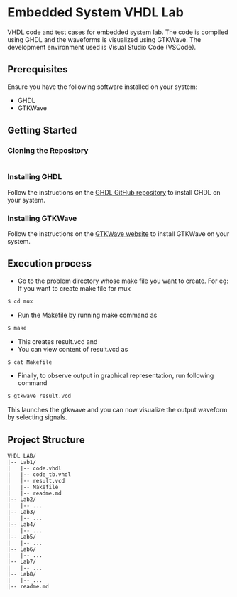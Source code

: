 
# Embedded System VHDL Lab

VHDL code and test cases for  embedded system lab. The code is compiled using GHDL and the waveforms is visualized using GTKWave. The development environment used is Visual Studio Code (VSCode).

## Prerequisites

Ensure you have the following software installed on your system:

- GHDL
- GTKWave


## Getting Started

### Cloning the Repository

```bash


```

### Installing GHDL

Follow the instructions on the [GHDL GitHub repository](https://github.com/ghdl/ghdl) to install GHDL on your system.

### Installing GTKWave

Follow the instructions on the [GTKWave website](http://gtkwave.sourceforge.net/) to install GTKWave on your system.



## Execution process
- Go to the problem directory whose make file you want to create.
For eg: If you want to create make file for mux
```bash
$ cd mux
```

- Run the Makefile by running make command as
```bash
$ make
```
- This creates result.vcd and 
- You can view content of result.vcd as
```bash
$ cat Makefile
```
- Finally, to observe output in graphical representation, run following command
```bash
$ gtkwave result.vcd
```

This launches the gtkwave and you can now visualize the output waveform by selecting signals. 

## Project Structure
```
VHDL LAB/
|-- Lab1/
|   |-- code.vhdl
|   |-- code_tb.vhdl
|   |-- result.vcd
|   |-- Makefile
|   |-- readme.md
|-- Lab2/
|   |-- ...
|-- Lab3/
|   |-- ...
|-- Lab4/
|   |-- ...
|-- Lab5/
|   |-- ...
|-- Lab6/
|   |-- ...
|-- Lab7/
|   |-- ...
|-- Lab8/
|   |-- ...
|-- readme.md
```
